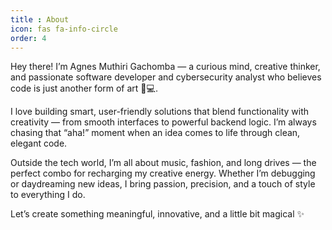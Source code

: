 ```yaml
---
title : About
icon: fas fa-info-circle
order: 4
---
```


Hey there! I’m Agnes Muthiri Gachomba — a curious mind, creative thinker, and passionate software developer and cybersecurity analyst who believes code is just another form of art 🎨💻.

I love building smart, user-friendly solutions that blend functionality with creativity — from smooth interfaces to powerful backend logic. I’m always chasing that “aha!” moment when an idea comes to life through clean, elegant code.

Outside the tech world, I’m all about music, fashion, and long drives — the perfect combo for recharging my creative energy. Whether I’m debugging or daydreaming new ideas, I bring passion, precision, and a touch of style to everything I do.

Let’s create something meaningful, innovative, and a little bit magical ✨
